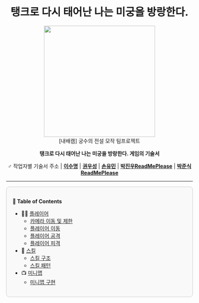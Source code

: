 
<div align="center" markdown>
  
  # 탱크로 다시 태어난 나는 미궁을 방랑한다.
<img src="https://github.com/user-attachments/assets/b1a1e2a4-d13a-4e30-b495-d17b885ee701" width="300" />
</div>


<div align="center" markdown>
[내배캠] 궁수의 전설 모작 팀프로젝트<br>
  
__탱크로 다시 태어난 나는 미궁을 방랑한다. 게임의 기술서__

♂️
작업자별 기술서 주소 |
[**이수명**](https://github.com/Renew023/The_Returner_Tank/blob/develop2/README_Leesoo.md) |
[**권우성**](https://github.com/Renew023/The_Returner_Tank/blob/develop2/README_Wooseong.md) |
[**손유민**](https://github.com/Renew023/The_Returner_Tank/blob/develop2/README_Yumin.md) |
[**박진우ReadMePlease**](https://github.com/ryul1206/multilingual-markdown/blob/main/README.ko.md) |
[**박준식ReadMePlease**](https://github.com/ryul1206/multilingual-markdown/blob/main/README.ja.md)
<br>
***

<div align="left"; style="border: 1px solid #ccc; border-radius: 8px; padding: 16px; background-color: #f9f9f9;">
  
**🎉 Table of Contents**
- 👨🏻 [플레이어](#-플레이어)
    - [카메라 이동 및 제한](#1-카메라-이동-및-제한-followcameracs)
    - [플레이어 이동](#2-플레이어-이동)
    - [플레이어 공격](#3-플레이어-공격)
    - [플레이어 피격](#4-플레이어-피격)
- 🎱 [스킬](#-스킬)
    - [스킬 구조](#1-스킬-구조)
    - [스킬 패턴](#.-스킬-패턴)
- 📺 [미니맵](#-미니맵)
    - [미니맵 구현](#1-미니맵-구현)
  
</div> 
